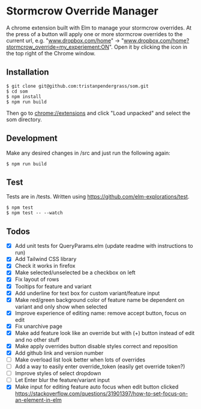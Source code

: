 # Stormcrow Override Manager

A chrome extension built with Elm to manage your stormcrow overrides. At the press of a button will apply one or more stormcrow overrides to the current url, e.g. "www.dropbox.com/home" -> "www.dropbox.com/home?stormcrow_override=my_experiement:ON". Open it by clicking the icon in the top right of the Chrome window.

## Installation

```
$ git clone git@github.com:tristanpendergrass/som.git
$ cd som
$ npm install
$ npm run build
```

Then go to [chrome://extensions](chrome://extensions) and click "Load unpacked" and select the som directory.

## Development

Make any desired changes in /src and just run the following again:

```
$ npm run build
```

## Test

Tests are in /tests. Written using https://github.com/elm-explorations/test.

```
$ npm test
$ npm test -- --watch
```

## Todos

- [x] Add unit tests for QueryParams.elm (update readme with instructions to run)
- [x] Add Tailwind CSS library
- [x] Check it works in firefox
- [x] Make selected/unselected be a checkbox on left
- [x] Fix layout of rows
- [x] Tooltips for feature and variant
- [x] Add underline for text box for custom variant/feature input
- [x] Make red/green background color of feature name be dependent on variant and only show when selected
- [x] Improve experience of editing name: remove accept button, focus on edit
- [x] Fix unarchive page
- [x] Make add feature look like an override but with (+) button instead of edit and no other stuff
- [x] Make apply overrides button disable styles correct and reposition
- [x] Add github link and version number
- [ ] Make overload list look better when lots of overrides
- [ ] Add a way to easily enter override_token (easily get override token?)
- [ ] Improve styles of select dropdown
- [ ] Let Enter blur the feature/variant input
- [x] Make input for editing feature auto focus when edit button clicked https://stackoverflow.com/questions/31901397/how-to-set-focus-on-an-element-in-elm
